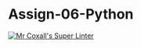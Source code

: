 # Assign-06-Python
[![Mr Coxall's Super Linter](https://github.com/ICS3U-Programming-JosephK/Assign-06-Python/workflows/Mr%20Coxall's%20Super%20Linter/badge.svg)](https://github.com/ICS3U-Programming-JosephK/Assign-06-Python/actions/)


